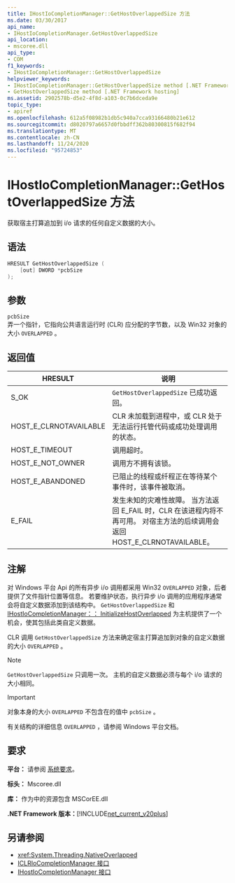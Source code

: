 ```yaml
---
title: IHostIoCompletionManager::GetHostOverlappedSize 方法
ms.date: 03/30/2017
api_name:
- IHostIoCompletionManager.GetHostOverlappedSize
api_location:
- mscoree.dll
api_type:
- COM
f1_keywords:
- IHostIoCompletionManager::GetHostOverlappedSize
helpviewer_keywords:
- IHostIoCompletionManager::GetHostOverlappedSize method [.NET Framework hosting]
- GetHostOverlappedSize method [.NET Framework hosting]
ms.assetid: 2902578b-d5e2-4f8d-a103-0c7b6dceda9e
topic_type:
- apiref
ms.openlocfilehash: 612a5f08982b1db5c940a7cca93166480b21e612
ms.sourcegitcommit: d8020797a6657d0fbbdff362b80300815f682f94
ms.translationtype: MT
ms.contentlocale: zh-CN
ms.lasthandoff: 11/24/2020
ms.locfileid: "95724853"
---
```

# <a name="ihostiocompletionmanagergethostoverlappedsize-method"></a>IHostIoCompletionManager::GetHostOverlappedSize 方法

获取宿主打算追加到 i/o 请求的任何自定义数据的大小。  
  
## <a name="syntax"></a>语法  
  
```cpp  
HRESULT GetHostOverlappedSize (  
    [out] DWORD *pcbSize  
);  
```  
  
## <a name="parameters"></a>参数  

 `pcbSize`  
 弄一个指针，它指向公共语言运行时 (CLR) 应分配的字节数，以及 Win32 对象的大小 `OVERLAPPED` 。  
  
## <a name="return-value"></a>返回值  
  
|HRESULT|说明|  
|-------------|-----------------|  
|S_OK|`GetHostOverlappedSize` 已成功返回。|  
|HOST_E_CLRNOTAVAILABLE|CLR 未加载到进程中，或 CLR 处于无法运行托管代码或成功处理调用的状态。|  
|HOST_E_TIMEOUT|调用超时。|  
|HOST_E_NOT_OWNER|调用方不拥有该锁。|  
|HOST_E_ABANDONED|已阻止的线程或纤程正在等待某个事件时，该事件被取消。|  
|E_FAIL|发生未知的灾难性故障。 当方法返回 E_FAIL 时，CLR 在该进程内将不再可用。 对宿主方法的后续调用会返回 HOST_E_CLRNOTAVAILABLE。|  
  
## <a name="remarks"></a>注解  

 对 Windows 平台 Api 的所有异步 i/o 调用都采用 Win32 `OVERLAPPED` 对象，后者提供了文件指针位置等信息。 若要维护状态，执行异步 i/o 调用的应用程序通常会将自定义数据添加到该结构中。 `GetHostOverlappedSize` 和 [IHostIoCompletionManager：： InitializeHostOverlapped](ihostiocompletionmanager-initializehostoverlapped-method.md) 为主机提供了一个机会，使其包括此类自定义数据。  
  
 CLR 调用 `GetHostOverlappedSize` 方法来确定宿主打算追加到对象的自定义数据的大小 `OVERLAPPED` 。  
  
> [!NOTE]
> `GetHostOverlappedSize` 只调用一次。 主机的自定义数据必须与每个 i/o 请求的大小相同。  
  
> [!IMPORTANT]
> 对象本身的大小 `OVERLAPPED` 不包含在的值中 `pcbSize` 。  
  
 有关结构的详细信息 `OVERLAPPED` ，请参阅 Windows 平台文档。  
  
## <a name="requirements"></a>要求  

 **平台：** 请参阅 [系统要求](../../get-started/system-requirements.md)。  
  
 **标头：** Mscoree.dll  
  
 **库：** 作为中的资源包含 MSCorEE.dll  
  
 **.NET Framework 版本：**[!INCLUDE[net_current_v20plus](../../../../includes/net-current-v20plus-md.md)]  
  
## <a name="see-also"></a>另请参阅

- <xref:System.Threading.NativeOverlapped>
- [ICLRIoCompletionManager 接口](iclriocompletionmanager-interface.md)
- [IHostIoCompletionManager 接口](ihostiocompletionmanager-interface.md)
